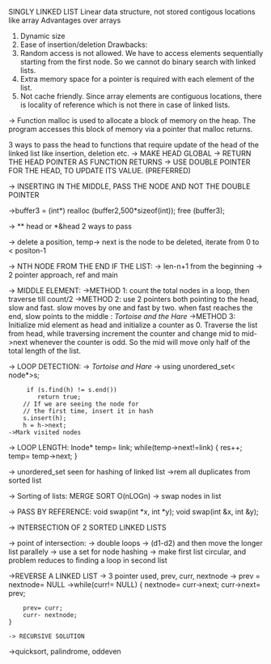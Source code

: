 SINGLY LINKED LIST
Linear data structure, not stored contigous locations like array
Advantages over arrays
1) Dynamic size
2) Ease of insertion/deletion
Drawbacks:
1) Random access is not allowed. We have to access elements sequentially starting from the first node. So we cannot do binary search with linked lists.
2) Extra memory space for a pointer is required with each element of the list.
3) Not cache friendly. Since array elements are contiguous locations, there is locality of reference which is not there in case of linked lists.

-> Function malloc is used to allocate a block of memory on the heap. The program accesses this block of memory via a pointer that malloc returns.

3 ways to pass the head to functions that require update of the head of the linked list like insertion, deletion etc.
    -> MAKE HEAD GLOBAL
    -> RETURN THE HEAD POINTER AS FUNCTION RETURNS
    -> USE DOUBLE POINTER FOR THE HEAD, TO UPDATE ITS VALUE. (PREFERRED)

-> INSERTING IN THE MIDDLE, PASS THE NODE AND NOT THE DOUBLE POINTER

->buffer3 = (int*) realloc (buffer2,500*sizeof(int));
  free (buffer3);

-> ** head or *&head 2 ways to pass

-> delete a position, temp-> next is the node to be deleted, iterate from 0 to < positon-1

-> NTH NODE FROM THE  END IF THE LIST:
    -> len-n+1 from the beginning
    -> 2 pointer approach, ref and main

-> MIDDLE ELEMENT:
    ->METHOD 1: count the  total nodes in a loop, then traverse till count/2
    ->METHOD 2: use 2 pointers both pointing to the head, slow and fast. slow moves by one and fast by two. 
                when fast reaches the end, slow points to the middle : *Tortoise and the Hare*
    ->METHOD 3: Initialize mid element as head and initialize a counter as 0. Traverse the list from head, while traversing increment the counter and change mid to mid->next whenever the counter is odd. So the mid will move only half of the total length of the list.

-> LOOP DETECTION:
    -> *Tortoise and Hare*
    -> using unordered_set< node*>s;
       
         if (s.find(h) != s.end())
            return true;
        // If we are seeing the node for
        // the first time, insert it in hash
        s.insert(h);
        h = h->next;
    ->Mark visited nodes

-> LOOP LENGTH:
    lnode* temp= link;
    while(temp->next!=link)
    {
        res++;
        temp= temp->next;
    }

-> unordered_set<int> seen for hashing of linked list
->rem all duplicates from sorted list

-> Sorting of lists: MERGE SORT O(nLOGn)
-> swap nodes in list

-> PASS BY REFERENCE:
    void swap(int *x, int *y);
    void swap(int &x, int &y);

-> INTERSECTION OF 2 SORTED LINKED LISTS

-> point of intersection:
    -> double loops
    -> (d1-d2) and then move the longer list parallely
    -> use a set for node hashing
    -> make first list circular, and problem reduces to finding a loop in second list

->REVERSE A LINKED LIST
    -> 3 pointer used, prev, curr, nextnode
    -> prev = nextnode= NULL
    ->while(curr!= NULL)
    {
        nextnode= curr->next;
        curr->next= prev;

        prev= curr;
        curr- nextnode;
    }

    -> RECURSIVE SOLUTION

->quicksort, palindrome, oddeven
